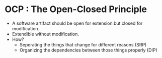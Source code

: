 # OCP : The Open-Closed Principle
- A software artifact should be open for extension but closed for modification.
- Extendible without modification.
- How?
  - Seperating the things that change for different reasons (SRP)
  - Organizing the dependencies between those things properly (DIP)
